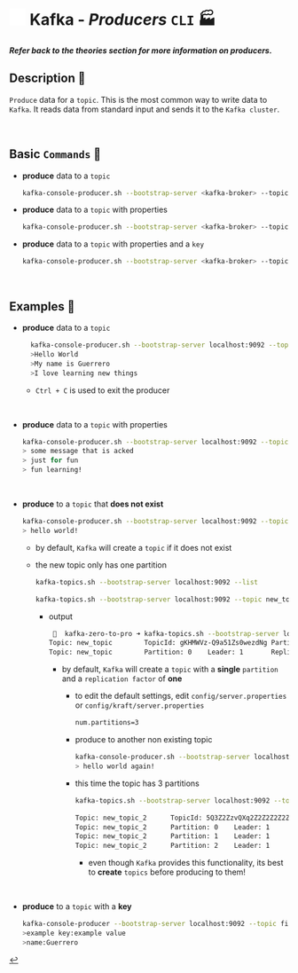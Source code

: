# <img src="../../assets/img/kafka.png" width="30px"> **Kafka** - ***Producers*** `CLI` 🏭

***Refer back to the theories section for more information on producers.***

## **Description** 👀

`Produce` data for a `topic`. This is the most common way to write data to `Kafka`. It reads data from standard input and sends it to the `Kafka cluster`.

<br />

## **Basic** `Commands` 📝

* **produce** data to a `topic`
  
    ```bash
    kafka-console-producer.sh --bootstrap-server <kafka-broker> --topic <topic-name>
    ```

* **produce** data to a `topic` with properties

    ```bash
    kafka-console-producer.sh --bootstrap-server <kafka-broker> --topic <topic-name> --producer-property <property-name>=<property-value>
    ```

* **produce** data to a `topic` with properties and a `key`

    ```bash
    kafka-console-producer.sh --bootstrap-server <kafka-broker> --topic <topic-name> --property parse.key=true --property key.separator=<key-value-separator>
    ```

<br>

## **Examples** 🧩

* **produce** data to a `topic`

  ```bash
    kafka-console-producer.sh --bootstrap-server localhost:9092 --topic first_topic 
    >Hello World
    >My name is Guerrero
    >I love learning new things 
    ```

  * `Ctrl + C` is  used to exit the producer

<br>

* **produce** data to a `topic` with properties

    ```bash
    kafka-console-producer.sh --bootstrap-server localhost:9092 --topic first_topic --producer-property acks=all
    > some message that is acked
    > just for fun
    > fun learning!
    ```

<br>

* **produce** to a `topic` that **does not exist**

    ```bash
    kafka-console-producer.sh --bootstrap-server localhost:9092 --topic new_topic
    > hello world!
    ```

  * by default, `Kafka` will create a `topic` if it does not exist

  * the new topic only has one partition

    ```bash
    kafka-topics.sh --bootstrap-server localhost:9092 --list
    ```

    ```bash
    kafka-topics.sh --bootstrap-server localhost:9092 --topic new_topic --describe
    ```

    * output

        ```bash
         🚀  kafka-zero-to-pro ➜ kafka-topics.sh --bootstrap-server localhost:9092 --topic new_topic --describe
        Topic: new_topic        TopicId: gKHMWVz-Q9a51Zs0wezdNg PartitionCount: 1       ReplicationFactor: 1    Configs: segment.bytes=1073741824
        Topic: new_topic        Partition: 0    Leader: 1       Replicas: 1     Isr: 1
        ```

      * by default, `Kafka` will create a `topic` with a **single** `partition` and a `replication factor` of **one**
        * to edit the default settings, edit `config/server.properties` or `config/kraft/server.properties`

            ```bash
            num.partitions=3
            ```

        * produce to another non existing topic

            ```bash
            kafka-console-producer.sh --bootstrap-server localhost:9092 --topic new_topic_2
            > hello world again!
            ```

        * this time the topic has 3 partitions

            ```bash
            kafka-topics.sh --bootstrap-server localhost:9092 --topic new_topic_2 --describe
            ```

            ```bash
            Topic: new_topic_2      TopicId: 5Q3Z2ZzvQXq2Z2Z2Z2Z2Zg PartitionCount: 3       ReplicationFactor: 1    Configs: segment.bytes=1073741824
            Topic: new_topic_2      Partition: 0    Leader: 1       Replicas: 1     Isr: 1
            Topic: new_topic_2      Partition: 1    Leader: 1       Replicas: 1     Isr: 1
            Topic: new_topic_2      Partition: 2    Leader: 1       Replicas: 1     Isr: 1
            ```

          * even though `Kafka` provides this functionality, its best to **create** `topics` before producing to them!

<br>

* **produce** to a `topic` with a **key**

    ```bash
    kafka-console-producer --bootstrap-server localhost:9092 --topic first_topic --property parse.key=true --property key.separator=:
    >example key:example value
    >name:Guerrero
    ```



    

[↩️](../README.md)
